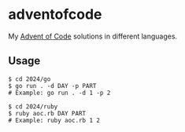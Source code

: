 # adventofcode

My [Advent of Code](https://adventofcode.com/) solutions in different languages.

## Usage

```shell
$ cd 2024/go
$ go run . -d DAY -p PART
# Example: go run . -d 1 -p 2
```

```shell
$ cd 2024/ruby
$ ruby aoc.rb DAY PART
# Example: ruby aoc.rb 1 2
```
